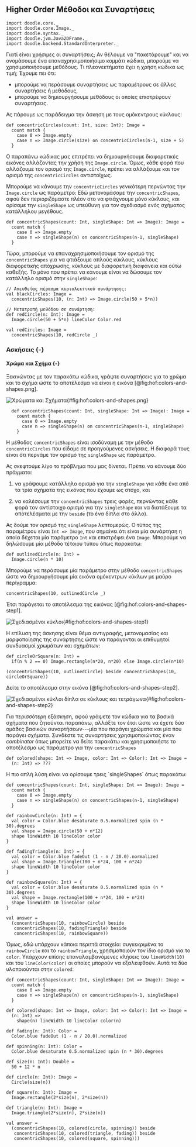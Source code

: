 ## Higher Order Μέθοδοι και Συναρτήσεις

```tut:invisible
import doodle.core._
import doodle.core.Image._
import doodle.syntax._
import doodle.jvm.Java2DFrame._
import doodle.backend.StandardInterpreter._
```

Γιατί είναι χρήσιμες οι συναρτήσεις;
Αν θέλουμε να "πακετάρουμε" και να ονομάσουμε ένα επαναχρησιμοποιήσιμο κομμάτι κώδικα, μπορούμε να χρησιμοποιήσουμε μεθόδους.
Τι πλεονεκτήματα έχει η χρήση κώδικα ως τιμή;
Έχουμε πει ότι:

 - μπορούμε να περάσουμε συναρτήσεις ως παραμέτρους σε άλλες συναρτήσεις ή μεθόδους,
 - μπορούμε να δημιουργήσουμε μεθόδους οι οποίες επιστρέφουν συναρτήσεις.

Ας πάρουμε ως παράδειγμα την άσκηση με τους ομόκεντρους κύκλους:


```tut:silent:book
def concentricCircles(count: Int, size: Int): Image =
  count match {
    case 0 => Image.empty
    case n => Image.circle(size) on concentricCircles(n-1, size + 5)
  }
```

Ο παραπάνω κώδικας μας επιτρέπει να δημιουργήσουμε διαφορετικές εικόνες
αλλάζοντας την χρήση της `Image.circle`.
Όμως, κάθε φορά που αλλάζουμε τον ορισμό της `Image.circle`,
πρέπει να αλλάξουμε και τον ορισμό της `concentricCircles` αντιστοίχως.

Μπορούμε να κάνουμε την `concentricCircles` γενικότερη περνώντας την
`Image.circle` ως παράμετρο:
Εδώ μετονομάσαμε την `concentricShapes`, αφού δεν περιοριζόμαστε πλέον στο να φτιάχνουμε μόνο κύκλους,
και ορίσαμε την `singleShape` ως υπεύθυνη για τον σχεδιασμό ενός σχήματος κατάλληλου μεγέθους.

```tut:silent:book
def concentricShapes(count: Int, singleShape: Int => Image): Image =
  count match {
    case 0 => Image.empty
    case n => singleShape(n) on concentricShapes(n-1, singleShape)
  }
```

Τώρα, μπορούμε να επαναχρησιμοποιήσουμε τον ορισμό της `concentricShapes`
για να φτιάξουμε απλούς κύκλους, κύκλους διαφορετικής απόχρωσης,
κύκλους με διαφορετική διαφάνεια και ούτω καθεξής.
Το μόνο που πρέπει να κάνουμε είναι να δώσουμε τον κατάλληλο ορισμό στην `singleShape`:

```tut:silent:book
// Απευθείας πέρασμα κυριολεκτικού συνάρτησης:
val blackCircles: Image =
  concentricShapes(10, (n: Int) => Image.circle(50 + 5*n))

// Μετατροπή μεθόδου σε συνάρτηση:
def redCircle(n: Int): Image =
  Image.circle(50 + 5*n) lineColor Color.red

val redCircles: Image =
  concentricShapes(10, redCircle _)
```

### Ασκήσεις {-}

#### Χρώμα και Σχήμα {-}

Ξεκινώντας με τον παρακάτω κώδικα, γράψτε συναρτήσεις για το χρώμα και το σχήμα
ώστε το αποτέλεσμα να είναι η εικόνα [@fig:hof:colors-and-shapes.png].

![Χρώματα και Σχήματα](src/pages/hof/colors-and-shapes.pdf+svg){#fig:hof:colors-and-shapes.png}

```tut:silent:book
  def concentricShapes(count: Int, singleShape: Int => Image): Image =
    count match {
      case 0 => Image.empty
      case n => singleShape(n) on concentricShapes(n-1, singleShape)
    }
```

Η μέθοδος `concentricShapes` είναι ισοδύναμη με την μέθοδο
`concentricCircles` που είδαμε σε προηγούμενες ασκήσεις.
Η διαφορά τους είναι ότι περνάμε τον ορισμό της
`singleShape` ως παράμετρο.

Ας σκεφτούμε λίγο το πρόβλημα που μας δίνεται.
Πρέπει να κάνουμε δύο πράγματα:

 1. να γράψουμε κατάλληλο ορισμό για την `singleShape` για κάθε ένα
    από τα τρία σχήματα της εικόνας που έχουμε ως στόχο, και

 2. να καλέσουμε την `concentricShapes` τρεις φορές,
    περνώντας κάθε φορά τον αντίστοιχο ορισμό για την `singleShape`
    και να διατάξουμε τα αποτελέσματα με την `beside` (το ένα δίπλα στο άλλο).

Ας δούμε τον ορισμό της `singleShape` λεπτομερώς.
Ο τύπος της παραμέτρου είναι `Int => Image`,
που σημαίνει ότι είναι μία συνάρτηση η οποία δέχεται μία παράμετρο `Int` και επιστρέφει ένα `Image`.
Μπορούμε να δηλώσουμε μία μέθοδο τέτοιου τύπου όπως παρακάτω:

```tut:silent:book
def outlinedCircle(n: Int) =
  Image.circle(n * 10)
```

Μπορούμε να περάσουμε μία παράμετρο στην μέθοδο `concentricShapes` ώστε να δημιουργήσουμε
μία εικόνα ομόκεντρων κύκλων με μαύρο περίγραμμα:

```tut:silent:book
concentricShapes(10, outlinedCircle _)
```

Έτσι παράγεται το αποτέλεσμα της εικόνας [@fig:hof:colors-and-shapes-step1].

![Σχεδιασμένοι κύκλοι](src/pages/hof/colors-and-shapes-step1.pdf+svg){#fig:hof:colors-and-shapes-step1}

Η επίλυση της άσκησης είναι θέμα αντιγραφής, μετονομασίας
και μορφοποίησης της συνάρτησης ώστε να παράγονται
οι επιθυμητοί συνδυασμοί χρωμάτων και σχημάτων:

```tut:silent:book
def circleOrSquare(n: Int) =
  if(n % 2 == 0) Image.rectangle(n*20, n*20) else Image.circle(n*10)

(concentricShapes(10, outlinedCircle) beside concentricShapes(10, circleOrSquare))
```

Δείτε το αποτέλεσμα στην εικόνα [@fig:hof:colors-and-shapes-step2].

![Σχεδιασμένοι κύκλοι δίπλα σε κύκλους και τετράγωνα](src/pages/hof/colors-and-shapes-step2.pdf+svg){#fig:hof:colors-and-shapes-step2}

Για περισσότερη εξάσκηση, αφού γράψετε τον κώδικα για τα
βασικά σχήματα που ζητούνται παραπάνω, αλλάξτε τον έτσι ώστε να έχετε δύο ομάδες
βασικών συναρτήσεων---μία που παράγει χρώματα και μία που παράγει σχήματα.
Συνδέστε τις συναρτήσεις χρησιμοποιώντας έναν *combinator* όπως μπορείτε να δείτε παρακάτω και χρησιμοποιήστε το αποτέλεσμα ως παράμετρο για την `concentricShapes`

```tut:silent:book
def colored(shape: Int => Image, color: Int => Color): Int => Image =
  (n: Int) => ???
```

<div class="solution">
Η πιο απλή λύση είναι να ορίσουμε τρεις `singleShapes` όπως παρακάτω:

```tut:silent:book
def concentricShapes(count: Int, singleShape: Int => Image): Image =
  count match {
    case 0 => Image.empty
    case n => singleShape(n) on concentricShapes(n-1, singleShape)
  }

def rainbowCircle(n: Int) = {
  val color = Color.blue desaturate 0.5.normalized spin (n * 30).degrees
  val shape = Image.circle(50 + n*12)
  shape lineWidth 10 lineColor color
}

def fadingTriangle(n: Int) = {
  val color = Color.blue fadeOut (1 - n / 20.0).normalized
  val shape = Image.triangle(100 + n*24, 100 + n*24)
  shape lineWidth 10 lineColor color
}

def rainbowSquare(n: Int) = {
  val color = Color.blue desaturate 0.5.normalized spin (n * 30).degrees
  val shape = Image.rectangle(100 + n*24, 100 + n*24)
  shape lineWidth 10 lineColor color
}

val answer =
  (concentricShapes(10, rainbowCircle) beside
   concentricShapes(10, fadingTriangle) beside
   concentricShapes(10, rainbowSquare))
```

Όμως, εδώ υπάρχουν κάποια περιττά στοιχεία:
συγκεκριμένα το `rainbowCircle` και το `rainbowTriangle`,
χρησιμοποιούν τον ίδιο ορισμό για το `color`.
Υπάρχουν επίσης επαναλαμβανόμενες κλήσεις του `lineWidth(10)` και του
`lineColor(color)` οι οποίες μπορούν να εξαλειφθούν.
Αυτά τα δύο υλοποιούνται στην `colored`:

```tut:book
def concentricShapes(count: Int, singleShape: Int => Image): Image =
  count match {
    case 0 => Image.empty
    case n => singleShape(n) on concentricShapes(n-1, singleShape)
  }

def colored(shape: Int => Image, color: Int => Color): Int => Image =
  (n: Int) =>
    shape(n) lineWidth 10 lineColor color(n)

def fading(n: Int): Color =
  Color.blue fadeOut (1 - n / 20.0).normalized

def spinning(n: Int): Color =
  Color.blue desaturate 0.5.normalized spin (n * 30).degrees

def size(n: Int): Double =
  50 + 12 * n

def circle(n: Int): Image =
  Circle(size(n))

def square(n: Int): Image =
  Image.rectangle(2*size(n), 2*size(n))

def triangle(n: Int): Image =
  Image.triangle(2*size(n), 2*size(n))

val answer =
  (concentricShapes(10, colored(circle, spinning)) beside
   concentricShapes(10, colored(triangle, fading)) beside
   concentricShapes(10, colored(square, spinning)))
```
</div>
